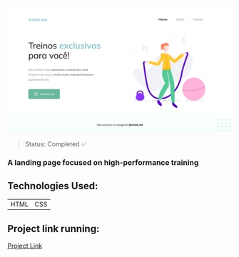 <img src="/Images/Projeto02.png"/>

> Status: Completed ✅

### A landing page focused on high-performance training

## Technologies Used:

<table>
  <tr>
    <td>HTML</td>
    <td>CSS</td>
  </tr>
</table>

## Project link running:
<a target="_blank" href="https://explorer-challenge-02-qyph6q6l5-kayosilva19.vercel.app/">Project Link</a>
